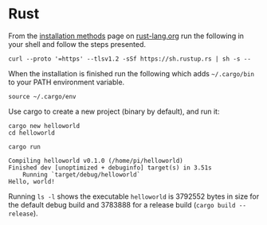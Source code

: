 # Rust #

From the [installation methods](https://forge.rust-lang.org/infra/other-installation-methods.html) page on [rust-lang.org](https://rust-lang.org) run the following in your shell and follow the steps presented.

    curl --proto '=https' --tlsv1.2 -sSf https://sh.rustup.rs | sh -s --

When the installation is finished run the following which adds `~/.cargo/bin` to your PATH environment variable.

    source ~/.cargo/env

Use cargo to create a new project (binary by default), and run it:

    cargo new helloworld
    cd helloworld

    cargo run

    Compiling helloworld v0.1.0 (/home/pi/helloworld)
    Finished dev [unoptimized + debuginfo] target(s) in 3.51s
        Running `target/debug/helloworld`
    Hello, world!

Running `ls -l` shows the executable `helloworld` is 3792552 bytes in size for the default debug build and 3783888 for a release build (`cargo build --release`).